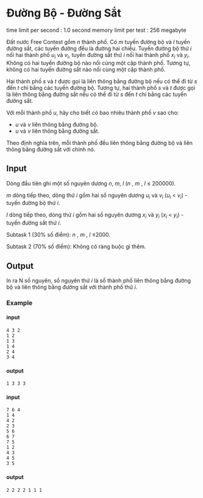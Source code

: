 # Đường Bộ - Đường Sắt

time limit per second : 1.0 second
memory limit per test : 256 megabyte

Đất nước Free Contest gồm $n$ thành phố. Có $m$ tuyến đường bộ và $l$ tuyến đường sắt, các tuyến đường đều là đường hai chiều. Tuyến đường bộ thứ $i$ nối hai thành phố $u_i$ và $v_i$, tuyến đường sắt thứ $i$ nối hai thành phố $x_i$ và $y_i$. Không có hai tuyến đường bộ nào nối cùng một cặp thành phố. Tương tự, không có hai tuyến đường sắt nào nối cùng một cặp thành phố.

Hai thành phố $s$ và $t$ được gọi là liên thông bằng đường bộ nếu có thể đi từ $s$ đến $t$ chỉ bằng các tuyến đường bộ. Tương tự, hai thành phố $s$ và $t$ được gọi là liên thông bằng đường sắt nếu có thể đi từ $s$ đến $t$ chỉ bằng các tuyến đường sắt.

Với mỗi thành phố $u$, hãy cho biết có bao nhiêu thành phố $v$ sao cho:

- $u$ và $v$ liên thông bằng đường bộ.
- $u$ và $v$ liên thông bằng đường sắt.

Theo định nghĩa trên, mỗi thành phố đều liên thông bằng đường bộ và liên thông bằng đường sắt với chính nó.

## Input
Dòng đầu tiên ghi một số nguyên dương $n$, $m$, $l$ ($n$ , $m$ , $l$ ≤ 200000).

$m$ dòng tiếp theo, dòng thứ $i$ gồm hai số nguyên dương $u_i$ và $v_i$ ($u_i$ < $v_i$) - tuyến đường bộ thứ $i$.

$l$ dòng tiếp theo, dòng thứ $i$ gồm hai số nguyên dương $x_i$ và $y_i$ ($x_i$ < $y_i$) - tuyến đường sắt thứ $i$.

Subtask 1 (30% số điểm): $n$ , $m$ , $l$ ≤2000.

Subtask 2 (70% số điểm): Không có ràng buộc gì thêm.

## Output
In ra N số nguyên, số nguyên thứ $i$ là số thành phố liên thông bằng đường bộ và liên thông bằng đường sắt với thành phố thứ $i$.

### Example
#### input
```
4 3 2
1 2
1 3
1 4
2 4
3 4
```
#### output
```
1 3 3 3
```

#### input
```
7 6 4
1 4
4 2
2 3
5 6
6 7
7 5
1 2
4 3
4 5
3 5
```
#### output
```
2 2 2 2 1 1 1
```
